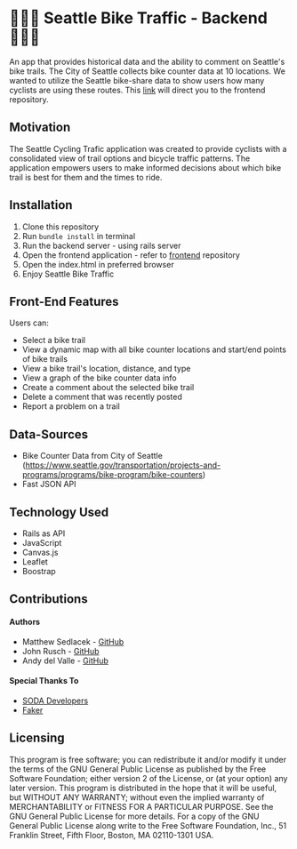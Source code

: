 # 🚴🏽‍♂️ Seattle Bike Traffic - Backend 🚴🏽‍♂️

An app that provides historical data and the ability to comment on Seattle's bike trails.
The City of Seattle collects bike counter data at 10 locations. We wanted to utilize the Seattle bike-share data to show users how many cyclists are using these routes.
This [link](https://github.com/matthewsedlacek/seattle-cycling-traffic-frontend) will direct you to the frontend repository.

## Motivation

The Seattle Cycling Trafic application was created to provide cyclists with a consolidated view of trail options and bicycle traffic patterns. The application empowers users to make informed decisions about which bike trail is best for them and the times to ride.

## Installation

1. Clone this repository
2. Run `bundle install` in terminal
3. Run the backend server - using rails server
4. Open the frontend application - refer to [frontend](https://github.com/matthewsedlacek/seattle-cycling-traffic-frontend) repository
5. Open the index.html in preferred browser
6. Enjoy Seattle Bike Traffic

## Front-End Features

Users can:

- Select a bike trail
- View a dynamic map with all bike counter locations and start/end points of bike trails
- View a bike trail's location, distance, and type
- View a graph of the bike counter data info
- Create a comment about the selected bike trail
- Delete a comment that was recently posted
- Report a problem on a trail

## Data-Sources

- Bike Counter Data from City of Seattle (https://www.seattle.gov/transportation/projects-and-programs/programs/bike-program/bike-counters)
- Fast JSON API

## Technology Used

- Rails as API
- JavaScript
- Canvas.js
- Leaflet
- Boostrap

## Contributions

#### Authors

- Matthew Sedlacek - [GitHub](https://github.com/matthewsedlacek)
- John Rusch - [GitHub](https://github.com/johnrusch)
- Andy del Valle - [GitHub](https://github.com/andydvalle)

#### Special Thanks To

- [SODA Developers](https://dev.socrata.com/foundry/data.seattle.gov/tw7j-dfaw)
- [Faker](https://github.com/faker-ruby/faker)

## Licensing

This program is free software; you can redistribute it and/or modify it under the terms of the GNU General Public License as published by the Free Software Foundation; either version 2 of the License, or (at your option) any later version.
This program is distributed in the hope that it will be useful, but WITHOUT ANY WARRANTY; without even the implied warranty of MERCHANTABILITY or FITNESS FOR A PARTICULAR PURPOSE. See the GNU General Public License for more details.
For a copy of the GNU General Public License along write to the Free Software Foundation, Inc., 51 Franklin Street, Fifth Floor, Boston, MA 02110-1301 USA.
